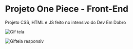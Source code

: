 # Projeto One Piece - Front-End
Projeto CSS, HTML e JS feito no intensivo do Dev Em Dobro

![Gif tela](https://github.com/naira-maximo/one-peace-DevEmDobro/assets/111442399/4e0f02d9-198f-4054-a7ac-e375e99c26d7)

![Giftela responsiv](https://github.com/naira-maximo/one-peace-DevEmDobro/assets/111442399/c271b1fd-16bf-4d7c-b271-240c8d5946ce)
